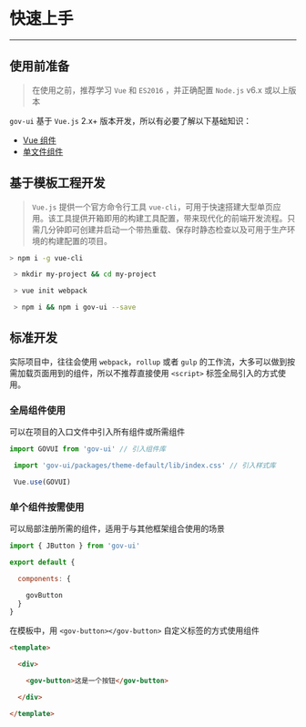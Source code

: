 <!--
 * @Author: your name
 * @Date: 2020-11-24 16:21:57
 * @LastEditTime: 2020-11-24 18:19:23
 * @LastEditors: Please set LastEditors
 * @Description: In User Settings Edit
 * @FilePath: /gov-cw-design-vue/examples/docs/start.md
-->

# 快速上手

----

## 使用前准备

> 在使用之前，推荐学习 `Vue` 和 `ES2016` ，并正确配置 `Node.js` v6.x 或以上版本

`gov-ui` 基于 `Vue.js` 2.x+ 版本开发，所以有必要了解以下基础知识：
- [Vue 组件](https://cn.vuejs.org/v2/guide/components.html)
- [单文件组件](https://cn.vuejs.org/v2/guide/single-file-components.html)

## 基于模板工程开发

> `Vue.js` 提供一个官方命令行工具 `vue-cli`，可用于快速搭建大型单页应用。该工具提供开箱即用的构建工具配置，带来现代化的前端开发流程。只需几分钟即可创建并启动一个带热重载、保存时静态检查以及可用于生产环境的构建配置的项目。

```bash
> npm i -g vue-cli

 > mkdir my-project && cd my-project

 > vue init webpack

 > npm i && npm i gov-ui --save
```

## 标准开发

实际项目中，往往会使用 `webpack`，`rollup` 或者 `gulp` 的工作流，大多可以做到按需加载页面用到的组件，所以不推荐直接使用 `<script>` 标签全局引入的方式使用。

### 全局组件使用

可以在项目的入口文件中引入所有组件或所需组件

```js
import GOVUI from 'gov-ui' // 引入组件库

 import 'gov-ui/packages/theme-default/lib/index.css' // 引入样式库

 Vue.use(GOVUI)
```

### 单个组件按需使用

可以局部注册所需的组件，适用于与其他框架组合使用的场景

```js
import { JButton } from 'gov-ui'

export default {

  components: {

    govButton
  }
}
```

在模板中，用 `<gov-button></gov-button>` 自定义标签的方式使用组件

```html
<template>

  <div>

    <gov-button>这是一个按钮</gov-button>

  </div>

</template>
```

